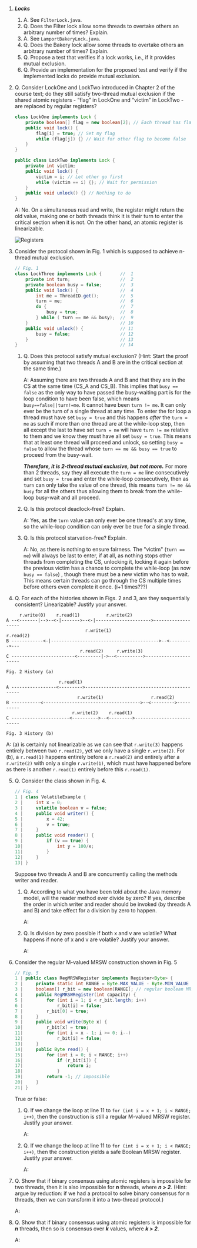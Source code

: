 1. ***Locks***
    1. A. See `FilterLock.java`.
    2. Q. Does the Filter lock allow some threads to overtake others an arbitrary number of times? Explain.
    3. A. See `LamportBakeryLock.java`.
    4. Q. Does the Bakery lock allow some threads to overtake others an arbitrary number of times? Explain.
    5. Q. Propose a test that verifies if a lock works, i.e., if it provides mutual exclusion.
    6. Q. Provide an implementation for the proposed test and verify if the implemented locks do provide mutual exclusion.

2. Q. Consider LockOne and LockTwo introduced in Chapter 2 of the course text; do they still satisfy two-thread mutual exclusion if the shared atomic registers - “flag” in LockOne and “victim” in LockTwo - are replaced by regular registers?

    ```java
    class LockOne implements Lock {
        private boolean[] flag = new boolean[2]; // Each thread has flag
        public void lock() {
            flag[i] = true; // Set my flag
            while (flag[j]) {} // Wait for other flag to become false
        }
    }

    public class LockTwo implements Lock {
        private int victim;
        public void lock() {
            victim = i; // Let other go first
            while (victim == i) {}; // Wait for permission
        }
        public void unlock() {} // Nothing to do
    }
    ```

    A: No. On a simultaneous read and write, the register might return the old value, making one or both threads think it is their turn to enter the critical section when it is not. On the other hand, an atomic register is linearizable.

    ![Registers](https://stackoverflow.com/a/8872960 "StackOverflow")

3. Consider the protocol shown in Fig. 1 which is supposed to achieve n-thread mutual exclusion.

    ```java
    // Fig. 1
    class LockThree implements Lock {       //  1
        private int turn;                   //  2
        private boolean busy = false;       //  3
        public void lock() {                //  4
            int me = ThreadID.get();        //  5
            turn = me;                      //  6
            do {                            //  7
                busy = true;                //  8
            } while ( turn == me && busy);  //  9
        }                                   // 10
        public void unlock() {              // 11
            busy = false;                   // 12
        }                                   // 13
    }                                       // 14
    ```

    1. Q. Does this protocol satisfy mutual exclusion? (Hint: Start the proof by assuming that two
threads A and B are in the critical section at the same time.)

        A: Assuming there are two threads A and B and that they are in the CS at the same time (CS_A and CS_B).
        This implies that `busy == false` as the only way to have passed the busy-waiting part is for the loop condition to have been false, which means `busy==false||turn!=me`.
        It cannot have been `turn != me`.
        It can only ever be the turn of a single thread at any time.
        To enter the for loop a thread must have set `busy = true` and this happens *after* the `turn = me` as such if more than one thread are at the while-loop step, then all except the last to have set `turn = me` will have `turn != me` relative to them and we know they must have all set `busy = true`.
        This means that at least one thread will proceed and unlock, so setting `busy = false` to allow the thread whose `turn == me && busy == true` to proceed from the busy-wait.

        ***Therefore, it is 2-thread mutual exclusive, but not more.*** For more than 2 threads, say they all execute the `turn = me` line consecutively and set `busy = true` and enter the while-loop consecutively, then as `turn` can only take the value of one thread, this means `turn != me && busy` for all the others thus allowing them to break from the while-loop busy-wait and all proceed.

    2. Q. Is this protocol deadlock-free? Explain.

        A: Yes, as the `turn` value can only ever be one thread's at any time, so the while-loop condition can only ever be true for a single thread.

    3. Q. Is this protocol starvation-free? Explain.

        A: No, as there is nothing to ensure fairness. The "victim" (`turn == me`) will always be last to enter, if at all, as nothing stops other threads from completing the CS, unlocking it, locking it again before the previous victim has a chance to complete the while-loop (as now `busy == false`) , though there must be a new victim who has to wait. This means certain threads can go through the CS multiple times before others even complete it once. (i+1 times???)

4. Q. For each of the histories shown in Figs. 2 and 3, are they sequentially consistent? Linearizable? Justify your answer.

```
     r.write(0)    r.read(1)          r.write(2)
A --<-------|-->--<-|------->--<-|--------------------->-------------------
                              r.write(1)                      r.read(2)
B ------------<-|----------------------------------------->--<--------->---
                            r.read(2)     r.write(3)
C ------------------------<---------|->--<---------->----------------------

Fig. 2 History (a)

                    r.read(1)
A -----------------<--------->---------------------------------------------
                           r.write(1)                  r.read(2)
B -----------<------------------------------------->--<--------->----------
                         r.write(2)    r.read(1)
C ----------------------<---------->--<--------->--------------------------

Fig. 3 History (b)
```

A: (a) is certainly not linearizable as we can see that `r.write(3)` happens entirely between two `r.read(2)`, yet we only have a single `r.write(2)`.
For (b), a `r.read(1)` happens entirely before a `r.read(2)` and entirely after a `r.write(2)` with only a single `r.write(1)`, which must have happened before as there is another `r.read(1)` entirely before this `r.read(1)`.

5. Q. Consider the class shown in Fig. 4.

    ```java
    // Fig. 4
    1 | class VolatileExample {
    2 |     int x = 0;
    3 |     volatile boolean v = false;
    4 |     public void writer() {
    5 |         x = 42;
    6 |         v = true;
    7 |     }
    8 |     public void reader() {
    9 |         if (v == true) {
    10|             int y = 100/x;
    11|         }
    12|     }
    13| }
    ```

    Suppose two threads A and B are concurrently calling the methods writer and reader.

    1. Q. According to what you have been told about the Java memory model, will the reader method ever divide by zero? If yes, describe the order in which writer and reader should be invoked (by threads A and B) and take effect for a division by zero to happen.

        A:

    2. Q. Is division by zero possible if both x and v are volatile? What happens if none of x and v are volatile? Justify your answer.

        A:

6. Consider the regular M-valued MRSW construction shown in Fig. 5

    ```java
    // Fig. 5
    1 | public class RegMRSWRegister implements Register<Byte> {
    2 |     private static int RANGE = Byte.MAX_VALUE - Byte.MIN_VALUE + 1;
    3 |     boolean[] r_bit = new boolean[RANGE]; // regular boolean MRSW
    4 |     public RegMRSWRegister(int capacity) {
    5 |         for (int i = 1; i < r_bit.length; i++)
    6 |             r_bit[i] = false;
    7 |         r_bit[0] = true;
    8 |     }
    9 |     public void write(Byte x) {
    10|         r_bit[x] = true;
    11|         for (int i = x - 1; i >= 0; i--)
    12|             r_bit[i] = false;
    13|     }
    14|     public Byte read() {
    15|         for (int i = 0; i < RANGE; i++)
    16|             if (r_bit[i]) {
    17|                 return i;
    18|             }
    19|         return -1; // impossible
    20|     }
    21| }
    ```

    True or false:

   1. Q. If we change the loop at line 11 to `for (int i = x + 1; i < RANGE; i++)`, then the construction is still a regular M-valued MRSW register. Justify your answer.

        A:

   2. Q. If we change the loop at line 11 to `for (int i = x + 1; i < RANGE; i++)`, then the construction yields a safe Boolean MRSW register. Justify your answer.

        A:

7. Q. Show that if binary consensus using atomic registers is impossible for two threads, then it is also impossible for ___n___ threads, where ***n > 2***. (Hint: argue by reduction: if we had a protocol to
solve binary consensus for n threads, then we can transform it into a two-thread protocol.)

    A:

8. Q. Show that if binary consensus using atomic registers is impossible for ***n*** threads, then so is consensus over __*k*__ values, where ___k > 2___.

    A:

